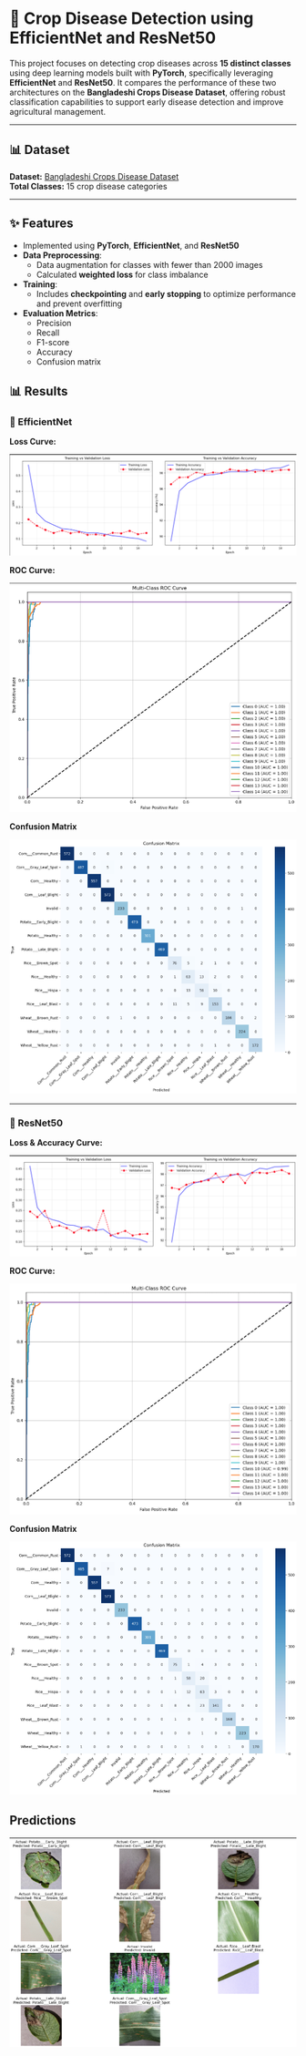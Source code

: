 # 🌾 Crop Disease Detection using EfficientNet and ResNet50

This project focuses on detecting crop diseases across **15 distinct classes** using deep learning models built with **PyTorch**, specifically leveraging **EfficientNet** and **ResNet50**. It compares the performance of these two architectures on the **Bangladeshi Crops Disease Dataset**, offering robust classification capabilities to support early disease detection and improve agricultural management.

---

## 📊 Dataset

**Dataset:** [Bangladeshi Crops Disease Dataset](https://www.kaggle.com/datasets/nafishamoin/bangladeshi-crops-disease-dataset)  
**Total Classes:** 15 crop disease categories

---

## ✨ Features

- Implemented using **PyTorch**, **EfficientNet**, and **ResNet50**
- **Data Preprocessing**:
  - Data augmentation for classes with fewer than 2000 images
  - Calculated **weighted loss** for class imbalance
- **Training**:
  - Includes **checkpointing** and **early stopping** to optimize performance and prevent overfitting
- **Evaluation Metrics**:
  - Precision
  - Recall
  - F1-score
  - Accuracy
  - Confusion matrix




## 📊 Results

### 🔷 EfficientNet

**Loss Curve:**

![EfficientNet Loss & Accuracy Curve](https://github.com/mushfiq525/Crop-Disease-Detection/blob/main/Crop%20disease%20detection%20EfficientNet/images/loss%26accuracy.png)

**ROC Curve:**

![EfficientNet ROC Curve](https://github.com/mushfiq525/Crop-Disease-Detection/blob/main/Crop%20disease%20detection%20EfficientNet/images/roc.png)

**Confusion Matrix**

![EfficientNet Confusion Matrix](https://github.com/mushfiq525/Crop-Disease-Detection/blob/main/Crop%20disease%20detection%20EfficientNet/images/confusion%20matrix.png)

---

### 🔶 ResNet50

**Loss & Accuracy Curve:**

![ResNet50 Loss Curve](https://github.com/mushfiq525/Crop-Disease-Detection/blob/main/Crop%20disease%20detection%20ResNet50/imgs/Screenshot%202025-05-25%20133854.png)

**ROC Curve:**

![ResNet50 ROC Curve](https://github.com/mushfiq525/Crop-Disease-Detection/blob/main/Crop%20disease%20detection%20ResNet50/imgs/roc.png)

**Confusion Matrix**

![ResNet50 Confusion Matrix](https://github.com/mushfiq525/Crop-Disease-Detection/blob/main/Crop%20disease%20detection%20ResNet50/imgs/conf%20matrix.png)


## Predictions

![Predictions](https://github.com/mushfiq525/Crop-Disease-Detection/blob/main/Crop%20disease%20detection%20EfficientNet/images/pred.png)



